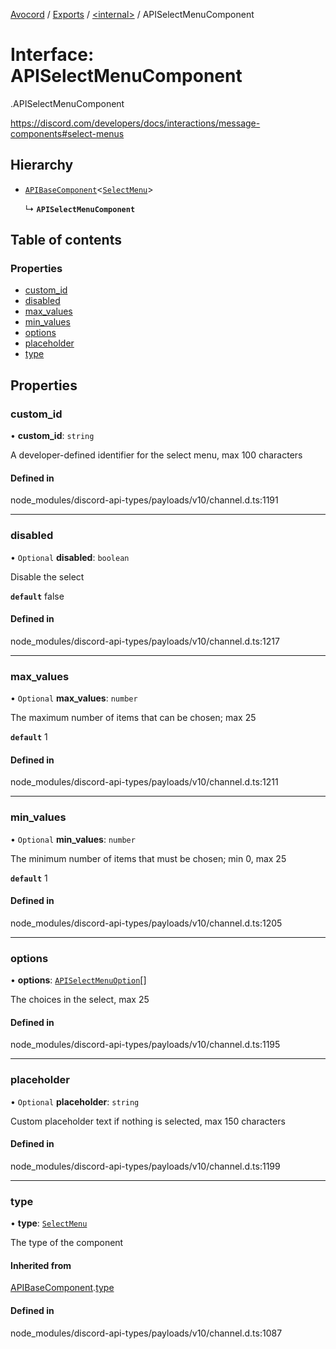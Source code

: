 [Avocord](../README.md) / [Exports](../modules.md) / [<internal\>](../modules/internal_.md) / APISelectMenuComponent

# Interface: APISelectMenuComponent

[<internal>](../modules/internal_.md).APISelectMenuComponent

https://discord.com/developers/docs/interactions/message-components#select-menus

## Hierarchy

- [`APIBaseComponent`](internal_.APIBaseComponent.md)<[`SelectMenu`](../modules/internal_.md#selectmenu)\>

  ↳ **`APISelectMenuComponent`**

## Table of contents

### Properties

- [custom\_id](internal_.APISelectMenuComponent.md#custom_id)
- [disabled](internal_.APISelectMenuComponent.md#disabled)
- [max\_values](internal_.APISelectMenuComponent.md#max_values)
- [min\_values](internal_.APISelectMenuComponent.md#min_values)
- [options](internal_.APISelectMenuComponent.md#options)
- [placeholder](internal_.APISelectMenuComponent.md#placeholder)
- [type](internal_.APISelectMenuComponent.md#type)

## Properties

### custom\_id

• **custom\_id**: `string`

A developer-defined identifier for the select menu, max 100 characters

#### Defined in

node_modules/discord-api-types/payloads/v10/channel.d.ts:1191

___

### disabled

• `Optional` **disabled**: `boolean`

Disable the select

**`default`** false

#### Defined in

node_modules/discord-api-types/payloads/v10/channel.d.ts:1217

___

### max\_values

• `Optional` **max\_values**: `number`

The maximum number of items that can be chosen; max 25

**`default`** 1

#### Defined in

node_modules/discord-api-types/payloads/v10/channel.d.ts:1211

___

### min\_values

• `Optional` **min\_values**: `number`

The minimum number of items that must be chosen; min 0, max 25

**`default`** 1

#### Defined in

node_modules/discord-api-types/payloads/v10/channel.d.ts:1205

___

### options

• **options**: [`APISelectMenuOption`](internal_.APISelectMenuOption.md)[]

The choices in the select, max 25

#### Defined in

node_modules/discord-api-types/payloads/v10/channel.d.ts:1195

___

### placeholder

• `Optional` **placeholder**: `string`

Custom placeholder text if nothing is selected, max 150 characters

#### Defined in

node_modules/discord-api-types/payloads/v10/channel.d.ts:1199

___

### type

• **type**: [`SelectMenu`](../modules/internal_.md#selectmenu)

The type of the component

#### Inherited from

[APIBaseComponent](internal_.APIBaseComponent.md).[type](internal_.APIBaseComponent.md#type)

#### Defined in

node_modules/discord-api-types/payloads/v10/channel.d.ts:1087
